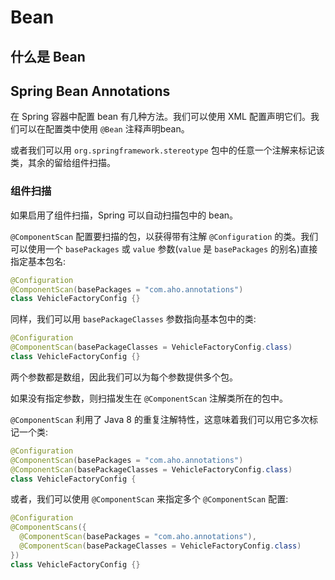 # Bean

## 什么是 Bean

## Spring Bean Annotations

在 Spring 容器中配置 bean 有几种方法。我们可以使用 XML 配置声明它们。我们可以在配置类中使用 `@Bean` 注释声明bean。

或者我们可以用 `org.springframework.stereotype`  包中的任意一个注解来标记该类，其余的留给组件扫描。

### 组件扫描

如果启用了组件扫描，Spring 可以自动扫描包中的 bean。

`@ComponentScan` 配置要扫描的包，以获得带有注解 `@Configuration` 的类。我们可以使用一个 `basePackages` 或 `value` 参数\(`value` 是 `basePackages` 的别名\)直接指定基本包名:

```java
@Configuration
@ComponentScan(basePackages = "com.aho.annotations")
class VehicleFactoryConfig {}
```

同样，我们可以用 `basePackageClasses`  参数指向基本包中的类:

```java
@Configuration
@ComponentScan(basePackageClasses = VehicleFactoryConfig.class)
class VehicleFactoryConfig {}
```

两个参数都是数组，因此我们可以为每个参数提供多个包。

如果没有指定参数，则扫描发生在 `@ComponentScan` 注解类所在的包中。

`@ComponentScan` 利用了 Java 8 的重复注解特性，这意味着我们可以用它多次标记一个类:

```java
@Configuration
@ComponentScan(basePackages = "com.aho.annotations")
@ComponentScan(basePackageClasses = VehicleFactoryConfig.class)
class VehicleFactoryConfig {
```

或者，我们可以使用 `@ComponentScan` 来指定多个 `@ComponentScan` 配置:

```java
@Configuration
@ComponentScans({ 
  @ComponentScan(basePackages = "com.aho.annotations"), 
  @ComponentScan(basePackageClasses = VehicleFactoryConfig.class)
})
class VehicleFactoryConfig {}
```



